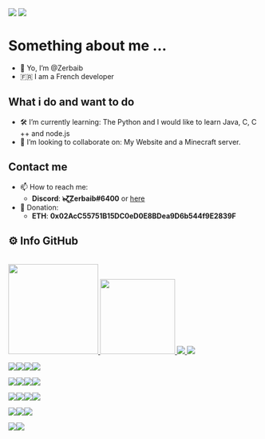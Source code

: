 <img src="https://github-profile-trophy.vercel.app/?username=Zerbaib" />
<img src="https://komarev.com/ghpvc/?username=zerbaib&color=blueviolet" />

# Something about me ...
- 👋 Yo, I’m @Zerbaib
- 🇫🇷 I am a French developer
## What i do and want to do
- 🛠 I’m currently learning:
  The Python and I would like to learn Java, C, C ++ and node.js
- 🤝 I’m looking to collaborate on:
  My Website and a Minecraft server.
## Contact me
- 📫 How to reach me:
  - **Discord**: **๖̶̶̶ζ͜͡Zerbaib#6400** or [here](https://discord.gg/tAaRcaHvxn)
- 💸 Donation:
  - **ETH**: **0x02AcC55751B15DC0eD0E8BDea9D6b544f9E2839F**
## ⚙️ Info GitHub
<br>
<a href="https://github.com/Zerbaib">
  <img height="180em" src="https://github-readme-stats-eight-theta.vercel.app/api?username=Zerbaib&show_icons=true&theme=react&include_all_commits=true&locale=fr"/>
  <img height="150em" src="https://github-readme-stats-eight-theta.vercel.app/api/top-langs/?username=Zerbaib&layout=compact&langs_count=8&theme=react&locale=fr"/>
  <img src="https://github-profile-summary-cards.vercel.app/api/cards/profile-details?username=Zerbaib&theme=vue">
</a>

<img src="https://img.shields.io/badge/pypi-3775A9?style=for-the-badge&logo=pypi&logoColor=white">

<img src="https://img.shields.io/badge/PyCharm-000000.svg?&style=for-the-badge&logo=PyCharm&logoColor=white"><img src="https://img.shields.io/badge/sublime_text-%23575757.svg?&style=for-the-badge&logo=sublime-text&logoColor=important"><img src="https://img.shields.io/badge/VSCode-0078D4?style=for-the-badge&logo=visual%20studio%20code&logoColor=white"><img src="https://img.shields.io/badge/Visual_Studio-5C2D91?style=for-the-badge&logo=visual%20studio&logoColor=white">

<img src="https://img.shields.io/badge/CSS3-1572B6?style=for-the-badge&logo=css3&logoColor=white"><img src="https://img.shields.io/badge/HTML5-E34F26?style=for-the-badge&logo=html5&logoColor=white"><img src="https://img.shields.io/badge/Python-FFD43B?style=for-the-badge&logo=python&logoColor=blue"><img src="https://img.shields.io/badge/Scratch-4D97FF?style=for-the-badge&logo=Scratch&logoColor=white">

<img src="https://img.shields.io/badge/Debian-A81D33?style=for-the-badge&logo=debian&logoColor=white"><img src="https://img.shields.io/badge/Ubuntu-E95420?style=for-the-badge&logo=ubuntu&logoColor=white"><img src="https://img.shields.io/badge/Windows-0078D6?style=for-the-badge&logo=windows&logoColor=white"><img src="https://img.shields.io/badge/Android-3DDC84?style=for-the-badge&logo=android&logoColor=white">

<img src="https://img.shields.io/badge/GNU%20Bash-4EAA25?style=for-the-badge&logo=GNU%20Bash&logoColor=white"><img src="https://img.shields.io/badge/GIT-E44C30?style=for-the-badge&logo=git&logoColor=white"><img src="https://img.shields.io/badge/windows%20terminal-4D4D4D?style=for-the-badge&logo=windows%20terminal&logoColor=white">

<img src="https://img.shields.io/badge/Brave-FB542B?style=for-the-badge&logo=Brave&logoColor=white"><img src="https://img.shields.io/badge/Tor_Browser-7D4698?style=for-the-badge&logo=Tor-Browser&logoColor=white">
